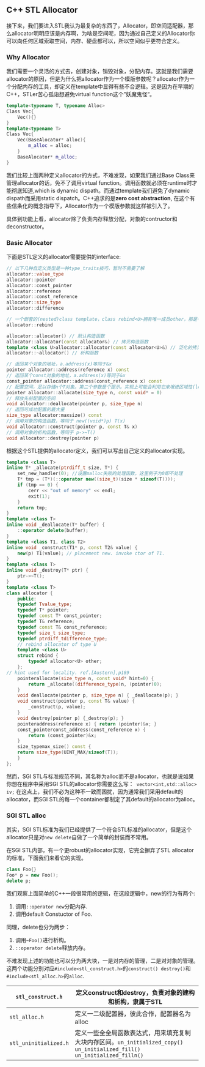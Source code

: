 ## C++ STL  Allocator

接下来，我们要进入STL我认为最复杂的东西了，Allocator，即空间适配器，那么allocator明明应该是内存啊，为啥是空间呢，因为通过自己定义的Allocator你可以向任何区域索取空间，内存、硬盘都可以，所以空间似乎更符合定义。

### Why Allocator

我们需要一个灵活的方式去，创建对象，销毁对象，分配内存。这就是我们需要allocator的原因，但是为什么把allocator作为一个模版参数呢？allocator作为一个分配内存的工具，却定义在template中显得有些不合逻辑。这是因为在早期的C++，STLer苦心孤诣想避免virtual function这个”妖魔鬼怪“。

```c++
template<typename T, typename Alloc>
Class Vec{
	Vec(){}
}
template<typename T>
Class Vec{
    Vec(BaseAlocator* alloc){
        m_alloc = alloc;
    }
    BaseAlocator* m_alloc;
}
```

我们比较上面两种定义allocator的方式，不难发现，如果我们通过Base Class来管理allocator的话，免不了调用virtual function。调用函数就必须在runtime时才能彻底知道,which is dynamic dispath。而通过template我们避免了dynamic dispath而采用static dispatch。C++追求的是**zero cost abstraction**, 在这个有些信条化的概念指导下，Allocator作为一个模版参数就这样被引入了。

具体到功能上看，allocator除了负责内存释放分配，对象的contructor和deconstructor。

### Basic Allocator

下面是STL定义的allocator需要提供的interface:

```cpp
// 以下几种自定义类型是一种type_traits技巧，暂时不需要了解
allocator::value_type
allocator::pointer
allocator::const_pointer
allocator::reference
allocator::const_reference
allocator::size_type
allocator::difference

// 一个嵌套的(nested)class template，class rebind<U>拥有唯一成员other，那是一个typedef，代表allocator<U>
allocator::rebind

allocator::allocator() // 默认构造函数
allocator::allocator(const allocator&) // 拷贝构造函数
template <class U>allocator::allocator(const allocator<U>&) // 泛化的拷贝构造函数
allocator::~allocator() // 析构函数

// 返回某个对象的地址，a.address(x)等同于&x
pointer allocator::address(reference x) const
// 返回某个const对象的地址，a.address(x)等同于&x
const_pointer allocator::address(const_reference x) const
// 配置空间，足以存储n个T对象。第二个参数是个提示。实现上可能会利用它来增进区域性(locality)，或完全忽略之
pointer allocator::allocate(size_type n, const void* = 0)
// 释放先前配置的空间
void allocator::deallocate(pointer p, size_type n)
// 返回可成功配置的最大量
size_type allocator:maxsize() const
// 调用对象的构造函数，等同于 new((void*)p) T(x)
void allocator::construct(pointer p, const T& x)
// 调用对象的析构函数，等同于 p->~T()
void allocator::destroy(pointer p)
```

根据这个STL提供的allocator定义，我们可以写出自己定义的allocator实现。

```cpp
template <class T>
inline T* _allocate(ptrdiff_t size, T*) {
	set_new_handler(0); //设置malloc失败的处理函数，这里例子为0即不处理
	T* tmp = (T*)(::operator new((size_t)(size * sizeof(T))));
	if (tmp == 0) {
		cerr << "out of memory" << endl;
		exit(1);
	}
	return tmp;
}
template <class T>
inline void _deallocate(T* buffer) {
	::operator delete(buffer);
}
template <class T1, class T2>
inline void _construct(T1* p, const T2& value) {
	new(p) T1(value); // placement new. invoke ctor of T1.
}
template <class T>
inline void _destroy(T* ptr) {
	ptr->~T();
}
template <class T>
class allocator {
	public:
    typedef Tvalue_type;
    typedef T* pointer;
    typedef const T* const_pointer;
    typedef T& reference;
    typedef const T& const_reference;
    typedef size_t size_type;
    typedef ptrdiff_tdifference_type;
    // rebind allocator of type U
	template <class U>
    struct rebind {
		typedef allocator<U> other;
	};
// hint used for locality. ref.[Austern],p189
    pointerallocate(size_type n, const void* hint=0) {
        return _allocate((difference_type)n, (pointer)0);
    }
    void deallocate(pointer p, size_type n) { _deallocate(p); }
    void construct(pointer p, const T& value) {
        _construct(p, value);
    }
    void destroy(pointer p) {_destroy(p); }
    pointeraddress(reference x) { return (pointer)&x; }
    const_pointerconst_address(const_reference x) {
        return (const_pointer)&x;
    }
    size_typemax_size() const {
    return size_type(UINT_MAX/sizeof(T));
    }
};
```

然而，SGI STL与标准规范不同，其名称为alloc而不是allocator，也就是说如果你想在程序中采用SGI STL的allocator你需要这么写：`` vector<int,std::alloc> iv;``
在这点上，我们不必为这种不一致而困扰，因为通常我们采用default的allocator，而SGI STL的每一个container都制定了其default的allocator为alloc。

### SGI STL alloc

其实，SGI STL标准为我们已经提供了一个符合STL标准的allocator，但是这个allocator只是对`new delete`自做了一个简单的封装而不常用。

在SGI STL内部，有一个更robust的allocator实现，它完全摒弃了STL allocator的标准，下面我们来看它的实现。

```cpp
class Foo{}
Foo* p = new Foo();
delete p;
```

我们观察上面简单的C++一段很常用的逻辑，在这段逻辑中，new的行为有两个:

1. 调用`::operator new`分配内存.
2. 调用default Constuctor of Foo.

同理，delete也分为两步：

1. 调用`~Foo()`进行析构。
2. `::operator delete`释放内存。

不难发现上述的功能也可以分为两大块，一是对内存的管理，二是对对象的管理。这两个功能分别对应`#include<stl_construct.h>`的`construct() destroy()`和`#include<stl_alloc.h>`的`alloc`.

| `stl_construct.h`     | 定义construct和destroy，负责对象的建构和析构，隶属于STL      |
| --------------------- | ------------------------------------------------------------ |
| `stl_alloc.h`         | 定义一二级配置器，彼此合作，配置器名为alloc                  |
| `stl_uninitialized.h` | 定义一些全全局函数表达式，用来填充复制大块内存区间。`un_initialized_copy()` `un_initialized_fill()` `un_initialized_filln()` |

